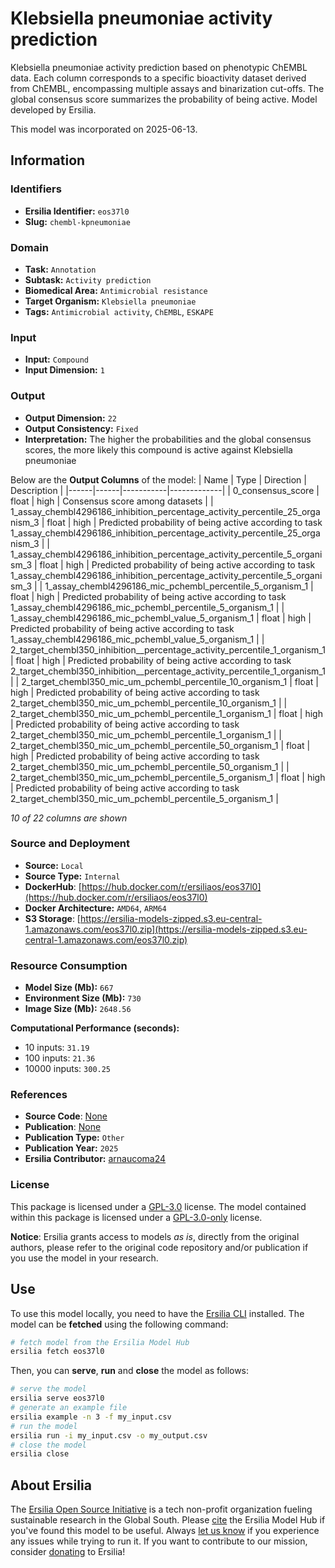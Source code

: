 # Klebsiella pneumoniae activity prediction

Klebsiella pneumoniae activity prediction based on phenotypic ChEMBL data. Each column corresponds to a specific bioactivity dataset derived from ChEMBL, encompassing multiple assays and binarization cut-offs. The global consensus score summarizes the probability of being active. Model developed by Ersilia.

This model was incorporated on 2025-06-13.

## Information
### Identifiers
- **Ersilia Identifier:** `eos37l0`
- **Slug:** `chembl-kpneumoniae`

### Domain
- **Task:** `Annotation`
- **Subtask:** `Activity prediction`
- **Biomedical Area:** `Antimicrobial resistance`
- **Target Organism:** `Klebsiella pneumoniae`
- **Tags:** `Antimicrobial activity`, `ChEMBL`, `ESKAPE`

### Input
- **Input:** `Compound`
- **Input Dimension:** `1`

### Output
- **Output Dimension:** `22`
- **Output Consistency:** `Fixed`
- **Interpretation:** The higher the probabilities and the global consensus scores, the more likely this compound is active against Klebsiella pneumoniae

Below are the **Output Columns** of the model:
| Name | Type | Direction | Description |
|------|------|-----------|-------------|
| 0_consensus_score | float | high | Consensus score among datasets |
| 1_assay_chembl4296186_inhibition_percentage_activity_percentile_25_organism_3 | float | high | Predicted probability of being active according to task 1_assay_chembl4296186_inhibition_percentage_activity_percentile_25_organism_3 |
| 1_assay_chembl4296186_inhibition_percentage_activity_percentile_5_organism_3 | float | high | Predicted probability of being active according to task 1_assay_chembl4296186_inhibition_percentage_activity_percentile_5_organism_3 |
| 1_assay_chembl4296186_mic_pchembl_percentile_5_organism_1 | float | high | Predicted probability of being active according to task 1_assay_chembl4296186_mic_pchembl_percentile_5_organism_1 |
| 1_assay_chembl4296186_mic_pchembl_value_5_organism_1 | float | high | Predicted probability of being active according to task 1_assay_chembl4296186_mic_pchembl_value_5_organism_1 |
| 2_target_chembl350_inhibition__percentage_activity_percentile_1_organism_1 | float | high | Predicted probability of being active according to task 2_target_chembl350_inhibition__percentage_activity_percentile_1_organism_1 |
| 2_target_chembl350_mic_um_pchembl_percentile_10_organism_1 | float | high | Predicted probability of being active according to task 2_target_chembl350_mic_um_pchembl_percentile_10_organism_1 |
| 2_target_chembl350_mic_um_pchembl_percentile_1_organism_1 | float | high | Predicted probability of being active according to task 2_target_chembl350_mic_um_pchembl_percentile_1_organism_1 |
| 2_target_chembl350_mic_um_pchembl_percentile_50_organism_1 | float | high | Predicted probability of being active according to task 2_target_chembl350_mic_um_pchembl_percentile_50_organism_1 |
| 2_target_chembl350_mic_um_pchembl_percentile_5_organism_1 | float | high | Predicted probability of being active according to task 2_target_chembl350_mic_um_pchembl_percentile_5_organism_1 |

_10 of 22 columns are shown_
### Source and Deployment
- **Source:** `Local`
- **Source Type:** `Internal`
- **DockerHub**: [https://hub.docker.com/r/ersiliaos/eos37l0](https://hub.docker.com/r/ersiliaos/eos37l0)
- **Docker Architecture:** `AMD64`, `ARM64`
- **S3 Storage**: [https://ersilia-models-zipped.s3.eu-central-1.amazonaws.com/eos37l0.zip](https://ersilia-models-zipped.s3.eu-central-1.amazonaws.com/eos37l0.zip)

### Resource Consumption
- **Model Size (Mb):** `667`
- **Environment Size (Mb):** `730`
- **Image Size (Mb):** `2648.56`

**Computational Performance (seconds):**
- 10 inputs: `31.19`
- 100 inputs: `21.36`
- 10000 inputs: `300.25`

### References
- **Source Code**: [None](None)
- **Publication**: [None](None)
- **Publication Type:** `Other`
- **Publication Year:** `2025`
- **Ersilia Contributor:** [arnaucoma24](https://github.com/arnaucoma24)

### License
This package is licensed under a [GPL-3.0](https://github.com/ersilia-os/ersilia/blob/master/LICENSE) license. The model contained within this package is licensed under a [GPL-3.0-only](LICENSE) license.

**Notice**: Ersilia grants access to models _as is_, directly from the original authors, please refer to the original code repository and/or publication if you use the model in your research.


## Use
To use this model locally, you need to have the [Ersilia CLI](https://github.com/ersilia-os/ersilia) installed.
The model can be **fetched** using the following command:
```bash
# fetch model from the Ersilia Model Hub
ersilia fetch eos37l0
```
Then, you can **serve**, **run** and **close** the model as follows:
```bash
# serve the model
ersilia serve eos37l0
# generate an example file
ersilia example -n 3 -f my_input.csv
# run the model
ersilia run -i my_input.csv -o my_output.csv
# close the model
ersilia close
```

## About Ersilia
The [Ersilia Open Source Initiative](https://ersilia.io) is a tech non-profit organization fueling sustainable research in the Global South.
Please [cite](https://github.com/ersilia-os/ersilia/blob/master/CITATION.cff) the Ersilia Model Hub if you've found this model to be useful. Always [let us know](https://github.com/ersilia-os/ersilia/issues) if you experience any issues while trying to run it.
If you want to contribute to our mission, consider [donating](https://www.ersilia.io/donate) to Ersilia!
